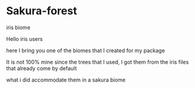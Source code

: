 # Sakura-forest
iris biome 


Hello iris users

here I bring you one of the biomes that I created for my package

It is not 100% mine since the trees that I used, I got them from the iris files that already come by default

what i did accommodate them in a sakura biome

